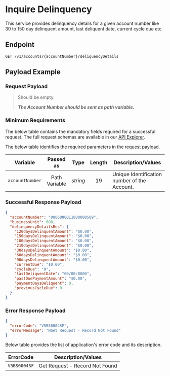 # Inquire Delinquency

 This service provides delinquency details for a given account number like 30 to 150 day delinquent amount, last deliquent date, current cycle due etc.

## Endpoint

`GET /v1/accounts/{accountNumber}/deliquencyDetails`

## Payload Example

### Request Payload

>Should be empty. 
>
>***The Account Number should be sent as path variable.***


### Minimum Requirements

The below table contains the mandatory fields required for a successful request. The full request schemas are available in our [API Explorer](../api/?type=get&path=/v1/accounts/{accountNumber}/deliquencyDetails).

The below table identifies the required parameters in the request payload.

| Variable | Passed as | Type | Length | Description/Values |
| -------- | :-------: | :--: | :------------: | ------------------ |
| `accountNumber` | Path Variable | *string* | 19 | Unique Identification number of the Account. | 

### Successful Response Payload

```json
{
  "accountNumber": "0006000011000000509",
  "businessUnit": 600,
  "delinquencyDetailsRes": {
    "120daysDelinquentAmount": "$0.00",
    "150daysDelinquentAmount": "$0.00",
    "180daysDelinquentAmount": "$0.00",
    "210daysDelinquentAmount": "$0.00",
    "30daysDelinquentAmount": "$0.00",
    "60daysDelinquentAmount": "$0.00",
    "90daysDelinquentAmount": "$0.00",
    "currentDue": "$0.00",
    "cycleDue": "0",
    "lastDeliquentDate": "00/00/0000",
    "pastDuePaymentAmount": "$0.00",
    "paymentDaysDeliquent": 0,
    "previousCycleDue": 0
  }
}
```

### Error Response Payload

```json
{
  "errorCode": "V5BS0004SF",
  "errorMessage": "NGet Request - Record Not Found"  
}
```

Below table provides the list of application's error code and its description.

| ErrorCode |  Description/Values |
| --------  | ------------------ |
| `V5BS0004SF` | Get Request - Record Not Found |